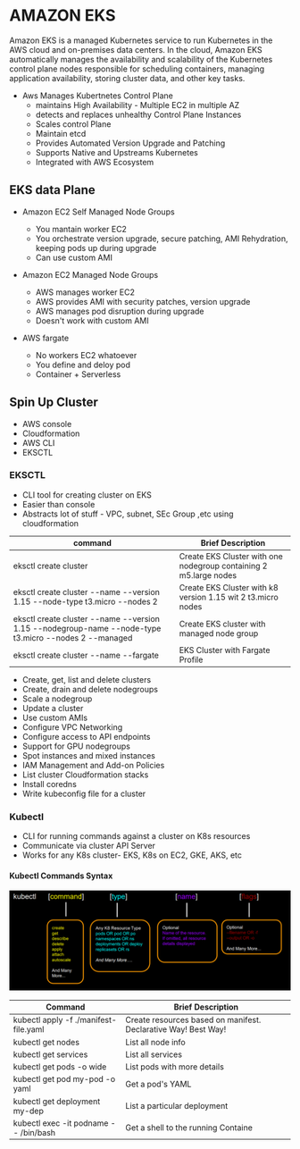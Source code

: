 # AMAZON EKS

Amazon EKS is a managed Kubernetes service to run Kubernetes in the AWS cloud and on-premises data centers. In the cloud, Amazon EKS automatically manages the availability and scalability of the Kubernetes control plane nodes responsible for scheduling containers, managing application availability, storing cluster data, and other key tasks.

- Aws Manages Kubertnetes Control Plane
    - maintains High Availability - Multiple EC2 in multiple AZ
    - detects and replaces unhealthy Control Plane Instances
    - Scales control Plane
    - Maintain etcd
    - Provides Automated Version Upgrade and Patching
    - Supports Native and Upstreams Kubernetes
    - Integrated with AWS Ecosystem

## EKS data Plane

- Amazon EC2 Self Managed Node Groups
    - You mantain worker EC2
    - You orchestrate version upgrade, secure patching, AMI Rehydration, keeping pods up during upgrade
    - Can use custom AMI

- Amazon EC2 Managed Node Groups
    - AWS manages worker EC2
    - AWS provides AMI with security patches, version upgrade
    - AWS manages pod disruption during upgrade
    - Doesn't work with custom AMI

- AWS fargate
    - No workers EC2 whatoever
    - You define and deloy pod
    - Container + Serverless

## Spin Up Cluster

- AWS console
- Cloudformation
- AWS CLI
- EKSCTL

### EKSCTL

- CLI tool for creating cluster on EKS
- Easier than console
- Abstracts lot of stuff - VPC, subnet, SEc Group ,etc using cloudformation

command| Brief Description|
|-|-|
|eksctl create cluster| Create EKS Cluster with one nodegroup containing 2 m5.large nodes|
eksctl create cluster --name <name> --version 1.15 --node-type t3.micro --nodes 2 | Create EKS Cluster with k8 version 1.15 wit 2 t3.micro nodes
eksctl create cluster --name <name> --version 1.15 --nodegroup-name <nodegrpname> --node-type t3.micro --nodes 2 --managed | Create EKS cluster with managed node group
eksctl create cluster --name <name> --fargate | EKS Cluster with Fargate Profile


- Create, get, list and delete clusters
- Create, drain and delete nodegroups
- Scale a nodegroup
- Update a cluster
- Use custom AMIs
- Configure VPC Networking
- Configure access to API endpoints
- Support for GPU nodegroups
- Spot instances and mixed instances
- IAM Management and Add-on Policies
- List cluster Cloudformation stacks
- Install coredns
- Write kubeconfig file for a cluster

### Kubectl

- CLI for running commands against a cluster on K8s resources
- Communicate via cluster API Server
- Works for any K8s cluster- EKS, K8s on EC2, GKE, AKS, etc

#### Kubectl Commands Syntax

![Descripción de la imagen](..\Images\kubectl_commands_syntax.png)

Command |Brief Description
|-|-|
kubectl apply -f ./manifest-file.yaml |Create resources based on manifest. Declarative Way! Best Way!
kubectl get nodes |List all node info
kubectl get services |List all services 
kubectl get pods -o wide |List pods with more details
kubectl get pod my-pod -o yaml |Get a pod's YAML
kubectl get deployment my-dep |List a particular deployment
kubectl exec -it podname -- /bin/bash |Get a shell to the running Containe



